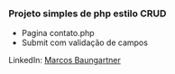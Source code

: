 ### Projeto simples de php estilo CRUD

- Pagina contato.php
- Submit com validação de campos

LinkedIn: [Marcos 
Baungartner](https://www.linkedin.com/in/marcos-baungartner-242a3151/ 
"Marcos Baungartner")
